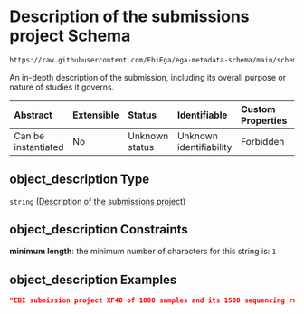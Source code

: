 # Description of the submissions project Schema

```txt
https://raw.githubusercontent.com/EbiEga/ega-metadata-schema/main/schemas/EGA.submission.json#/properties/object_description
```

An in-depth description of the submission, including its overall purpose or nature of studies it governs.

| Abstract            | Extensible | Status         | Identifiable            | Custom Properties | Additional Properties | Access Restrictions | Defined In                                                                           |
| :------------------ | :--------- | :------------- | :---------------------- | :---------------- | :-------------------- | :------------------ | :----------------------------------------------------------------------------------- |
| Can be instantiated | No         | Unknown status | Unknown identifiability | Forbidden         | Allowed               | none                | [EGA.submission.json\*](../../../schemas/EGA.submission.json "open original schema") |

## object\_description Type

`string` ([Description of the submissions project](ega-19-properties-description-of-the-submissions-project.md))

## object\_description Constraints

**minimum length**: the minimum number of characters for this string is: `1`

## object\_description Examples

```json
"EBI submission project XF40 of 1000 samples and its 1500 sequencing runs"
```
